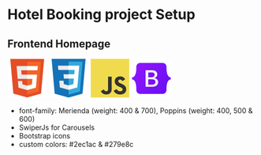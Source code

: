 # Hotel Booking project Setup

## Frontend Homepage

![HTML5](src/assets/icons/html5.svg) ![CSS3](src/assets/icons/css3.svg) ![javaScript](src/assets/icons/javaScript.svg) ![Bootstrap](src/assets/icons/bootstrap.svg)

- font-family: Merienda (weight: 400 & 700), Poppins (weight: 400, 500 & 600)
- SwiperJs for Carousels
- Bootstrap icons
- custom colors: #2ec1ac & #279e8c


